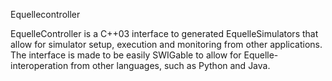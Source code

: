 Equellecontroller

EquelleController is a C++03 interface to generated EquelleSimulators that
allow for simulator setup, execution and monitoring from other applications.
The interface is made to be easily SWIGable to allow for Equelle-interoperation from
other languages, such as Python and Java.

